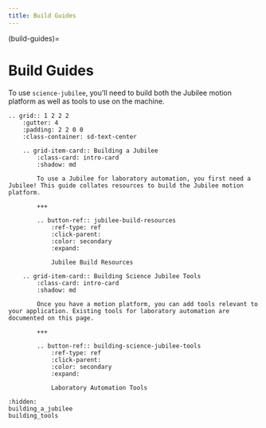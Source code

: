 ```yaml
---
title: Build Guides
---
```


(build-guides)=
# Build Guides

To use `science-jubilee`, you'll need to build both the Jubilee motion platform as well as tools to use on the machine.

```{eval-rst}
.. grid:: 1 2 2 2
    :gutter: 4
    :padding: 2 2 0 0
    :class-container: sd-text-center

    .. grid-item-card:: Building a Jubilee
        :class-card: intro-card
        :shadow: md

        To use a Jubilee for laboratory automation, you first need a Jubilee! This guide collates resources to build the Jubilee motion platform.

        +++

        .. button-ref:: jubilee-build-resources
            :ref-type: ref
            :click-parent:
            :color: secondary
            :expand:

            Jubilee Build Resources

    .. grid-item-card:: Building Science Jubilee Tools
        :class-card: intro-card
        :shadow: md

        Once you have a motion platform, you can add tools relevant to your application. Existing tools for laboratory automation are documented on this page.

        +++

        .. button-ref:: building-science-jubilee-tools
            :ref-type: ref
            :click-parent:
            :color: secondary
            :expand:

            Laboratory Automation Tools
```

```{toctree}
:hidden:
building_a_jubilee
building_tools
```
